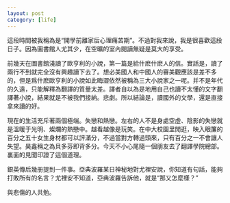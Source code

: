 ```yaml
---
layout: post
category: [life]
---
```


這段時間被我稱為是“開學前離家后心理痛苦期”。不過對我來說，我是很喜歡這段日子。因為圖書館人尤其少，在空曠的室內閱讀無疑是莫大的享受。

前幾天在圖書館淺讀了歐亨利的小說，第一篇是給什麽什麽人的信。實話是，讀了兩行不到就完全沒有興趣讀下去了。想必美國人和中國人的審美觀應該是差不多的，但是爲什麽歐亨利的小說如此晦澀依然被稱為三大小說家之一呢。并不是年代的久遠，只能解釋為翻譯的質量太差。譯者自以為是地用自己也讀不太懂的文字翻譯著小說，結果就是不被我們接納。悲劇。所以結論是，讀國外的文學，還是直接拿來讀的好。

現在的生活充斥著兩個極端。失戀和熱戀。左右的人不是身處空虛、陰影的失戀就是溫暖于光明、燦爛的熱戀中。越看越像是玩笑。在中大校園里閒逛，映入眼簾的百分之五十女生身材都可以評滿分，不過當對方轉過頭來，只有百分之一不會讓人失望。昊鑫稱之為貝多芬即背多分。今天不小心尾隨一個朋友去了翻譯學院總部。裏面的見聞印證了這個道理。

銀英傳后幾册提到一件事。亞典波羅某日神秘地對尤裡安說，你知道有句話，能夠打敗所有的名言？尤裡安不知道，亞典波羅告訴他，就是“那又怎麼樣？”

與悲傷的人共勉。
